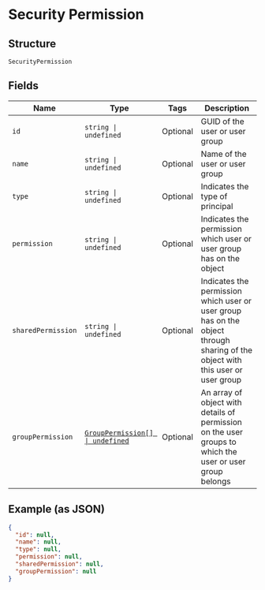 
# Security Permission

## Structure

`SecurityPermission`

## Fields

| Name | Type | Tags | Description |
|  --- | --- | --- | --- |
| `id` | `string \| undefined` | Optional | GUID of the user or user group |
| `name` | `string \| undefined` | Optional | Name of the user or user group |
| `type` | `string \| undefined` | Optional | Indicates the type of principal |
| `permission` | `string \| undefined` | Optional | Indicates the permission which user or user group has on the object |
| `sharedPermission` | `string \| undefined` | Optional | Indicates the permission which user or user group has on the object through sharing of the object with this user or user group |
| `groupPermission` | [`GroupPermission[] \| undefined`](../../doc/models/group-permission.md) | Optional | An array of object with details of permission on the user groups to which the user or user group belongs |

## Example (as JSON)

```json
{
  "id": null,
  "name": null,
  "type": null,
  "permission": null,
  "sharedPermission": null,
  "groupPermission": null
}
```

